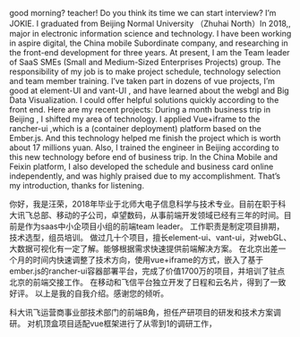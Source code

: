good morning? teacher!  Do you think its time we can start interview?
I’m JOKIE. I graduated from  Beijing Normal University （Zhuhai North）In 2018,, major in electronic information science and technology. 
I have been working in aspire digital, the China mobile Subordinate company,  and researching in the front-end development for three years. 
At present, I am the Team leader of SaaS SMEs (Small and Medium-Sized Enterprises Projects) group. 
The responsibility of my job is to make project schedule, technology selection and team member training.
I’ve taken part in dozens of vue projects, I’m good at element-UI and vant-UI , and have learned about the webgl and Big Data Visualization. I could offer helpful solutions quickly according to the front end. 
Here are my recent projects:
During a month business trip in Beijing , I shifted my area of technology. I applied Vue+iframe to the rancher-ui ,which is  a  (container deployment) platform  based on the Ember.js.
 And this technology helped me finish the project which is worth about 17 millions yuan. Also, I trained the engineer in Beijing according to this new technology before end of business trip.
In the China Mobile and Feixin platform, I also developed the schedule and business card online independently, and was highly praised due to my accomplishment.
That’s my introduction, thanks for listening.

你好，我是汪荣，2018年毕业于北师大电子信息科学与技术专业。目前在职于科大讯飞总部、移动的子公司，卓望数码，从事前端开发领域已经有三年的时间。目前是作为saas中小企项目小组的前端team leader。
工作职责是制定项目排期，技术选型，组员培训。
做过几十个项目，擅长element-ui、vant-ui，对webGL、大数据可视化有一定了解。能够根据需求快速提供前端解决方案。
在北京出差一个月的时间内快速调整了技术方向，使用vue+iframe的方式，嵌入了基于ember.js的rancher-ui容器部署平台，完成了价值1700万的项目，并培训了驻点北京的前端交接工作。
在移动和飞信平台独立开发了日程和云名片，得到了一致好评。
以上是我的自我介绍。感谢您的倾听。

科大讯飞运营商事业部技术部门的前端B角，担任产研项目的研发和技术方案调研。  对机顶盒项目适配vue框架进行了从零到1的调研工作，

<!-- 你好，我是汪荣，来自安徽潜山市，毕业于北师大。专业为电子信息。从事前端已经有接近3年的时间。
主要从事移动旗下以及政企相关的项目。在北京出差一个月的时间，快速调整了技术方案，带领团队按时按质完成了千万级的项目目标。回到广州的几个月内，作为小组项目的TL，制定了详细的项目规划追踪，和每周的技术分享。
支撑了多次小组的紧急上线安排。 -->


